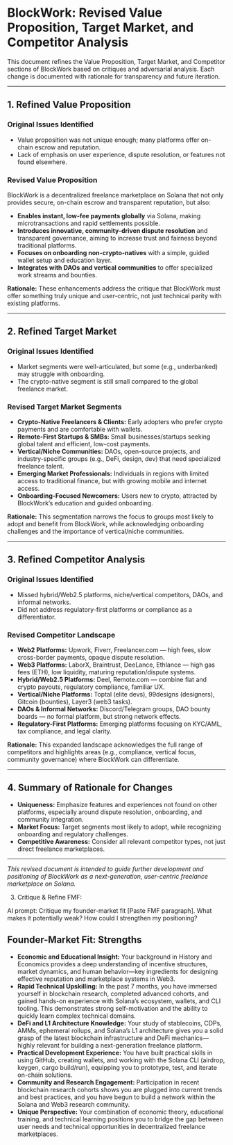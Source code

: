 # BlockWork: Revised Value Proposition, Target Market, and Competitor Analysis

This document refines the Value Proposition, Target Market, and Competitor sections of BlockWork based on critiques and adversarial analysis. Each change is documented with rationale for transparency and future iteration.

---

## 1. Refined Value Proposition

### Original Issues Identified
- Value proposition was not unique enough; many platforms offer on-chain escrow and reputation.
- Lack of emphasis on user experience, dispute resolution, or features not found elsewhere.

### Revised Value Proposition
BlockWork is a decentralized freelance marketplace on Solana that not only provides secure, on-chain escrow and transparent reputation, but also:
- **Enables instant, low-fee payments globally** via Solana, making microtransactions and rapid settlements possible.
- **Introduces innovative, community-driven dispute resolution** and transparent governance, aiming to increase trust and fairness beyond traditional platforms.
- **Focuses on onboarding non-crypto-natives** with a simple, guided wallet setup and education layer.
- **Integrates with DAOs and vertical communities** to offer specialized work streams and bounties.

**Rationale:**
These enhancements address the critique that BlockWork must offer something truly unique and user-centric, not just technical parity with existing platforms.

---

## 2. Refined Target Market

### Original Issues Identified
- Market segments were well-articulated, but some (e.g., underbanked) may struggle with onboarding.
- The crypto-native segment is still small compared to the global freelance market.

### Revised Target Market Segments
- **Crypto-Native Freelancers & Clients:** Early adopters who prefer crypto payments and are comfortable with wallets.
- **Remote-First Startups & SMBs:** Small businesses/startups seeking global talent and efficient, low-cost payments.
- **Vertical/Niche Communities:** DAOs, open-source projects, and industry-specific groups (e.g., DeFi, design, dev) that need specialized freelance talent.
- **Emerging Market Professionals:** Individuals in regions with limited access to traditional finance, but with growing mobile and internet access.
- **Onboarding-Focused Newcomers:** Users new to crypto, attracted by BlockWork’s education and guided onboarding.

**Rationale:**
This segmentation narrows the focus to groups most likely to adopt and benefit from BlockWork, while acknowledging onboarding challenges and the importance of vertical/niche communities.

---

## 3. Refined Competitor Analysis

### Original Issues Identified
- Missed hybrid/Web2.5 platforms, niche/vertical competitors, DAOs, and informal networks.
- Did not address regulatory-first platforms or compliance as a differentiator.

### Revised Competitor Landscape
- **Web2 Platforms:** Upwork, Fiverr, Freelancer.com — high fees, slow cross-border payments, opaque dispute resolution.
- **Web3 Platforms:** LaborX, Braintrust, DeeLance, Ethlance — high gas fees (ETH), low liquidity, maturing reputation/dispute systems.
- **Hybrid/Web2.5 Platforms:** Deel, Remote.com — combine fiat and crypto payouts, regulatory compliance, familiar UX.
- **Vertical/Niche Platforms:** Toptal (elite devs), 99designs (designers), Gitcoin (bounties), Layer3 (web3 tasks).
- **DAOs & Informal Networks:** Discord/Telegram groups, DAO bounty boards — no formal platform, but strong network effects.
- **Regulatory-First Platforms:** Emerging platforms focusing on KYC/AML, tax compliance, and legal clarity.

**Rationale:**
This expanded landscape acknowledges the full range of competitors and highlights areas (e.g., compliance, vertical focus, community governance) where BlockWork can differentiate.

---

## 4. Summary of Rationale for Changes
- **Uniqueness:** Emphasize features and experiences not found on other platforms, especially around dispute resolution, onboarding, and community integration.
- **Market Focus:** Target segments most likely to adopt, while recognizing onboarding and regulatory challenges.
- **Competitive Awareness:** Consider all relevant competitor types, not just direct freelance marketplaces.

---

*This revised document is intended to guide further development and positioning of BlockWork as a next-generation, user-centric freelance marketplace on Solana.*


3) Critique & Refine FMF:

AI prompt: Critique my founder-market fit [Paste FMF paragraph]. What makes it potentially weak? How could I strengthen my positioning?

## Founder-Market Fit: Strengths

- **Economic and Educational Insight:** Your background in History and Economics provides a deep understanding of incentive structures, market dynamics, and human behavior—key ingredients for designing effective reputation and marketplace systems in Web3.
- **Rapid Technical Upskilling:** In the past 7 months, you have immersed yourself in blockchain research, completed advanced cohorts, and gained hands-on experience with Solana’s ecosystem, wallets, and CLI tooling. This demonstrates strong self-motivation and the ability to quickly learn complex technical domains.
- **DeFi and L1 Architecture Knowledge:** Your study of stablecoins, CDPs, AMMs, ephemeral rollups, and Solana’s L1 architecture gives you a solid grasp of the latest blockchain infrastructure and DeFi mechanics—highly relevant for building a next-generation freelance platform.
- **Practical Development Experience:** You have built practical skills in using GitHub, creating wallets, and working with the Solana CLI (airdrop, keygen, cargo build/run), equipping you to prototype, test, and iterate on-chain solutions.
- **Community and Research Engagement:** Participation in recent blockchain research cohorts shows you are plugged into current trends and best practices, and you have begun to build a network within the Solana and Web3 research community.
- **Unique Perspective:** Your combination of economic theory, educational training, and technical learning positions you to bridge the gap between user needs and technical opportunities in decentralized freelance marketplaces.

